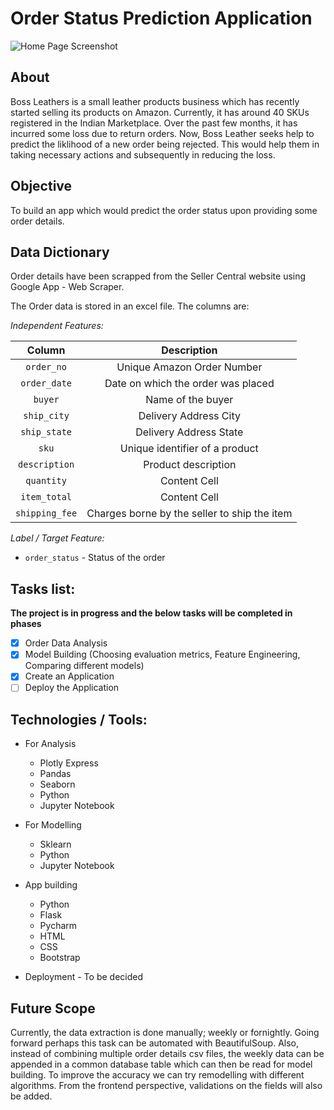 # Order Status Prediction Application

![Home Page Screenshot](https://user-images.githubusercontent.com/92683605/159972315-2bff4282-eb89-477a-bac7-aa6a3686bbf8.PNG)

<h2>About</h2>
Boss Leathers is a small leather products business which has recently started selling its products on Amazon. Currently, it has around 40 SKUs registered in the Indian Marketplace. Over the past few months, it has incurred some loss due to return orders. Now, Boss Leather seeks help to predict the liklihood of a new order being rejected. This would help them in taking necessary actions and subsequently in reducing the loss.

<h2>Objective</h2>
To build an app which would predict the order status upon providing some order details.

<h2>Data Dictionary</h2>
Order details have been scrapped from the Seller Central website using Google App - Web Scraper.

<p>The Order data is stored in an excel file. The columns are:

  *Independent Features:*
  
  | Column  | Description |
  | :-----------: | :-------------: |
  | `order_no`  | Unique Amazon Order Number  |
  | `order_date`  | Date on which the order was placed  |
  | `buyer`  | Name of the buyer  |
  | `ship_city`  | Delivery Address City  |
  | `ship_state`  | Delivery Address State  |
  | `sku`  | Unique identifier of a product  |
  | `description`  | Product description  |
  | `quantity`  | Content Cell  |
  | `item_total`  | Content Cell  |
  | `shipping_fee`  | Charges borne by the seller to ship the item  |

*Label / Target Feature:*
   - `order_status` - Status of the order
  
<h2>Tasks list:</h2>

**The project is in progress and the below tasks will be completed in phases**

  - [x] Order Data Analysis 
  - [x] Model Building (Choosing evaluation metrics, Feature Engineering, Comparing different models)
  - [x] Create an Application
  - [ ] Deploy the Application

<h2>Technologies / Tools:</h2>

  - For Analysis
    - Plotly Express
    - Pandas 
    - Seaborn
    - Python
    - Jupyter Notebook
   
  - For Modelling
    - Sklearn
    - Python
    - Jupyter Notebook

  - App building
    - Python
    - Flask
    - Pycharm
    - HTML
    - CSS
    - Bootstrap

  - Deployment - To be decided

<h2>Future Scope</h2>

Currently, the data extraction is done manually; weekly or fornightly. Going forward perhaps this task can be automated with BeautifulSoup. Also, instead of combining multiple order details csv files, the weekly data can be appended in a common database table which can then be read for model building. To improve the accuracy we can try remodelling with different algorithms. 
From the frontend perspective, validations on the fields will also be added.

